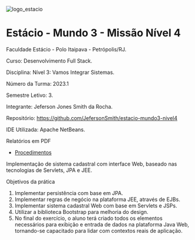 ![logo_estacio](https://github.com/JefersonSmith/estacio-mundo3-nivel1/assets/123952270/06e97046-048c-44b8-bd22-3dbd7963e864)

<h1>Estácio - Mundo 3 - Missão Nível 4</h1>



Faculdade Estácio - Polo Itaipava - Petrópolis/RJ.
 
Curso: Desenvolvimento Full Stack.
 
Disciplina: Nível 3: Vamos Integrar Sistemas.
 
Número da Turma: 2023.1
 
Semestre Letivo: 3.

Integrante: Jeferson Jones Smith da Rocha.

Repositório: https://github.com/JefersonSmith/estacio-mundo3-nivel4

IDE Utilizada: Apache NetBeans.

Relatórios em PDF
* [Procedimentos](https://github.com/JefersonSmith/estacio-mundo3-nivel4/blob/master/CadastroEE-ejb/src/java/PDF/Procedimento.pdf)





Implementação de sistema cadastral com interface Web, baseado nas tecnologias de Servlets, JPA e JEE.

Objetivos da prática
1.	Implementar persistência com base em JPA.
2.	Implementar regras de negócio na plataforma JEE, através de EJBs.
3.	Implementar sistema cadastral Web com base em Servlets e JSPs.
4.	Utilizar a biblioteca Bootstrap para melhoria do design.
5.	No final do exercício, o aluno terá criado todos os elementos necessários para exibição e entrada de dados na plataforma Java Web, tornando-se capacitado para lidar com contextos reais de aplicação.


